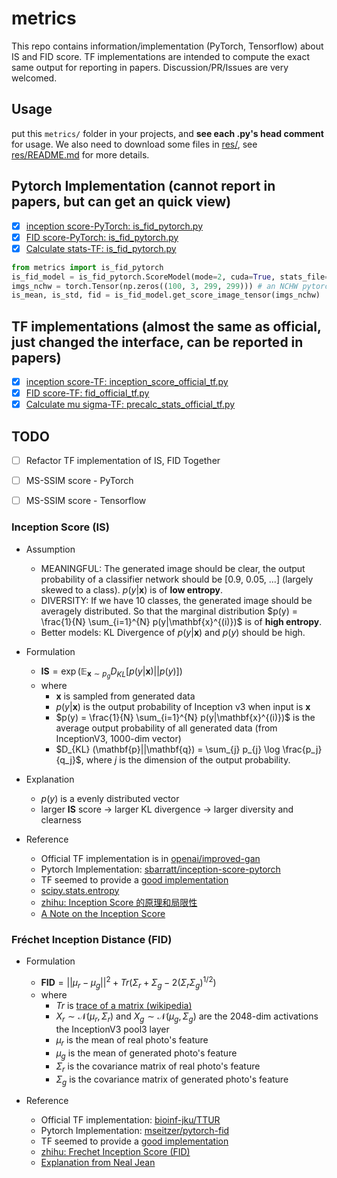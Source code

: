 # metrics

This repo contains information/implementation (PyTorch, Tensorflow) about IS and FID score. TF implementations are intended to compute the exact same output for reporting in papers. Discussion/PR/Issues are very welcomed.

## Usage

put this `metrics/` folder in your projects, and __see each .py's head comment__ for usage. We also need to download some files in [res/](res/), see [res/README.md](res/README.md) for more details.



## Pytorch Implementation (cannot report in papers, but can get an quick view)

-   [x] [inception score-PyTorch: is_fid_pytorch.py](is_fid_pytorch.py)
-   [x] [FID score-PyTorch: is_fid_pytorch.py](is_fid_pytorch.py)
-   [x] [Calculate stats-TF: is_fid_pytorch.py](is_fid_pytorch.py)

```python
from metrics import is_fid_pytorch
is_fid_model = is_fid_pytorch.ScoreModel(mode=2, cuda=True, stats_file='metrics/res/stats_pytorch/fid_stats_cifar10_train.npz') # calc FID towards precalculated CIFAR10 stats
imgs_nchw = torch.Tensor(np.zeros((100, 3, 299, 299))) # an NCHW pytorch tensor normalized to -1~1, by mean=[0.500, 0.500, 0.500], std=[0.500, 0.500, 0.500]
is_mean, is_std, fid = is_fid_model.get_score_image_tensor(imgs_nchw)
```



## TF implementations (almost the same as official, just changed the interface, can be reported in papers)

-   [x] [inception score-TF: inception_score_official_tf.py](inception_score_official_tf.py)
-   [x] [FID score-TF: fid_official_tf.py](fid_official_tf.py)
-   [x] [Calculate mu sigma-TF: precalc_stats_official_tf.py](precalc_stats_official_tf.py)

## TODO

-   [ ] Refactor TF implementation of IS, FID Together
-   [ ] MS-SSIM score - PyTorch
-   [ ] MS-SSIM score - Tensorflow



### Inception Score (IS)

* Assumption
  * MEANINGFUL: The generated image should be clear, the output probability of a classifier network should be [0.9, 0.05, ...] (largely skewed to a class). $p(y|\mathbf{x})$ is of __low entropy__.
  * DIVERSITY: If we have 10 classes, the generated image should be averagely distributed. So that the marginal distribution $p(y) = \frac{1}{N} \sum_{i=1}^{N} p(y|\mathbf{x}^{(i)})$ is of __high entropy__.
  * Better models: KL Divergence of $p(y|\mathbf{x})$ and $p(y)$ should be high.
* Formulation
  * $\mathbf{IS} = \exp (\mathbb{E}_{\mathbf{x} \sim p_g} D_{KL} [p(y|\mathbf{x}) || p(y)] )$
  * where
    * $\mathbf{x}$ is sampled from generated data
    * $p(y|\mathbf{x})​$ is the output probability of Inception v3 when input is $\mathbf{x}​$
    * $p(y) = \frac{1}{N} \sum_{i=1}^{N} p(y|\mathbf{x}^{(i)})$ is the average output probability of all generated data (from InceptionV3, 1000-dim vector)
    * $D_{KL} (\mathbf{p}||\mathbf{q}) = \sum_{j} p_{j} \log \frac{p_j}{q_j}$, where $j$ is the dimension of the output probability.

* Explanation
  * $p(y)$ is a evenly distributed vector
  * larger $\mathbf{IS}​$ score -> larger KL divergence -> larger diversity and clearness
* Reference
  * Official TF implementation is in [openai/improved-gan](https://github.com/openai/improved-gan)
  * Pytorch Implementation: [sbarratt/inception-score-pytorch](https://github.com/sbarratt/inception-score-pytorch)
  * TF seemed to provide a [good implementation](https://github.com/tensorflow/tensorflow/blob/master/tensorflow/contrib/gan/python/eval/python/classifier_metrics_impl.py)
  * [scipy.stats.entropy](https://docs.scipy.org/doc/scipy/reference/generated/scipy.stats.entropy.html)
  * [zhihu: Inception Score 的原理和局限性](https://zhuanlan.zhihu.com/p/54146307)
  * [A Note on the Inception Score](https://arxiv.org/abs/1801.01973)



### Fréchet Inception Distance (FID)

* Formulation
  * $\mathbf{FID} = ||\mu_r - \mu_g||^2 + Tr(\Sigma_{r} + \Sigma_{g} - 2(\Sigma_r \Sigma_g)^{1/2})​$
  * where
    * $Tr$ is [trace of a matrix (wikipedia)](https://en.wikipedia.org/wiki/Trace_(linear_algebra))
    * $X_r \sim \mathcal{N}(\mu_r, \Sigma_r)$ and $X_g \sim \mathcal{N}(\mu_g, \Sigma_g)$ are the 2048-dim activations  the InceptionV3 pool3 layer
    * $\mu_r$ is the mean of real photo's feature
    * $\mu_g$ is the mean of generated photo's feature
    * $\Sigma_r$ is the covariance matrix of real photo's feature
    * $\Sigma_g$ is the covariance matrix of generated photo's feature

* Reference
  * Official TF implementation: [bioinf-jku/TTUR](https://github.com/bioinf-jku/TTUR)
  * Pytorch Implementation: [mseitzer/pytorch-fid](https://github.com/mseitzer/pytorch-fid)
  * TF seemed to provide a [good implementation](https://github.com/tensorflow/tensorflow/blob/master/tensorflow/contrib/gan/python/eval/python/classifier_metrics_impl.py)
  * [zhihu: Frechet Inception Score (FID)](https://zhuanlan.zhihu.com/p/54213305)
  * [Explanation from Neal Jean](https://nealjean.com/ml/frechet-inception-distance/)
